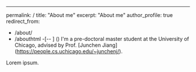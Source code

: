 ---
permalink: /
title: "About me"
excerpt: "About me"
author_profile: true
redirect_from: 
  - /about/
  - /abouthtml
-[--
] ()
I'm a pre-doctoral master student at the University of Chicago, advised by Prof. [Junchen Jiang] (https://people.cs.uchicago.edu/~junchenj/).

Lorem ipsum.
